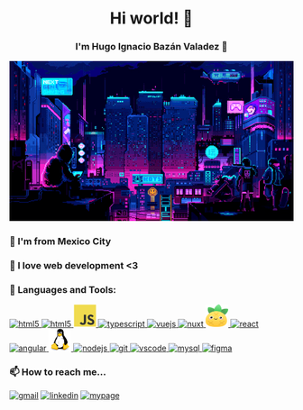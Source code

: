 <h1 align="center">Hi world! 🐳</h1>
<h3 align="center">I'm Hugo Ignacio Bazán Valadez 🦆</h3>

<p align="center">
  <img src="https://github.com/HugoBzn/HugoBzn/blob/main/cbpunk.gif"/>
</p>

<h3>🌮 I'm from Mexico City</h3>
<h3>👀 I love web development <3</h3>
<h3 align="left">🦕 Languages and Tools:</h3>
<p align="left"> <a href="https://developer.mozilla.org/es/docs/Web/HTML" target="_blank" rel="noreferrer"> <img src="https://www.vectorlogo.zone/logos/w3_html5/w3_html5-icon.svg" alt="html5" width="40" height="40"/> </a> <a href="https://developer.mozilla.org/es/docs/Web/CSS" target="_blank" rel="noreferrer"> <img src="https://www.vectorlogo.zone/logos/w3_css/w3_css-icon.svg" alt="html5" width="40" height="40"/> </a> <a href="https://developer.mozilla.org/en-US/docs/Web/JavaScript" target="_blank" rel="noreferrer"> <img src="https://raw.githubusercontent.com/devicons/devicon/master/icons/javascript/javascript-original.svg" alt="javascript" width="40" height="40"/> </a> <a href="https://www.typescriptlang.org/" target="_blank" rel="noreferrer"> <img src="https://www.vectorlogo.zone/logos/typescriptlang/typescriptlang-icon.svg" alt="typescript" width="40" height="40"/> </a> <a href="https://www.vuejs.org/" target="_blank" rel="noreferrer"> <img src="https://www.vectorlogo.zone/logos/vuejs/vuejs-icon.svg" alt="vuejs" width="40" height="40"/> </a> <a href="https://v2.nuxt.com/" target="_blank" rel="noreferrer"> <img src="https://www.vectorlogo.zone/logos/nuxtjs/nuxtjs-icon.svg" alt="nuxt" width="40" height="40"/> </a> <a href="https://pinia.vuejs.org/" target="_blank" rel="noreferrer"> <img src="https://github.com/HugoBzn/HugoBzn/blob/main/pinia.svg" alt="pinia" width="40" height="40"/> </a> <a href="https://es.react.dev/" target="_blank" rel="noreferrer"> <img src="https://www.vectorlogo.zone/logos/reactjs/reactjs-icon.svg" alt="react" width="40" height="40"/> </a> <a href="https://angular.io/" target="_blank" rel="noreferrer"> <img src="https://www.vectorlogo.zone/logos/angular/angular-icon.svg" alt="angular" width="40" height="40"/> </a> <a href="https://www.linux.org/" target="_blank" rel="noreferrer"> <img src="https://raw.githubusercontent.com/devicons/devicon/master/icons/linux/linux-original.svg" alt="linux" width="40" height="40"/> </a> <a href="https://nodejs.org/es" target="_blank" rel="noreferrer"> <img src="https://www.vectorlogo.zone/logos/nodejs/nodejs-icon.svg" alt="nodejs" width="40" height="40"/> </a> <a href="https://git-scm.com/" target="_blank" rel="noreferrer"> <img src="https://www.vectorlogo.zone/logos/git-scm/git-scm-icon.svg" alt="git" width="40" height="40"/> </a> <a href="https://code.visualstudio.com/" target="_blank" rel="noreferrer"> <img src="https://www.vectorlogo.zone/logos/visualstudio_code/visualstudio_code-icon.svg" alt="vscode" width="40" height="40"/> </a> <a href="https://www.mysql.com/" target="_blank" rel="noreferrer"> <img src="https://www.vectorlogo.zone/logos/mysql/mysql-icon.svg" alt="mysql" width="40" height="40"/> </a> <a href="https://www.figma.com/" target="_blank" rel="noreferrer"> <img src="https://www.vectorlogo.zone/logos/figma/figma-icon.svg" alt="figma" width="40" height="40"/> </a>
  </p>
<h3>📫 How to reach me...</h3>
<p align="left">
<a href="mailto:hugobazan1499@gmail.com"><img src="https://www.vectorlogo.zone/logos/gmail/gmail-icon.svg" alt="gmail" width="40" height="40"/></a> <a href="https://www.linkedin.com/in/hugo-i-baz%C3%A1n-22611b262/"><img src="https://www.vectorlogo.zone/logos/linkedin/linkedin-icon.svg" alt="linkedin" width="40" height="40"/></a> <a href="https://hugobzn.netlify.app/es"><img src="https://github.com/HugoBzn/HugoBzn/blob/main/favicon.ico" alt="mypage" width="40" height="40"/></a>
</p>



